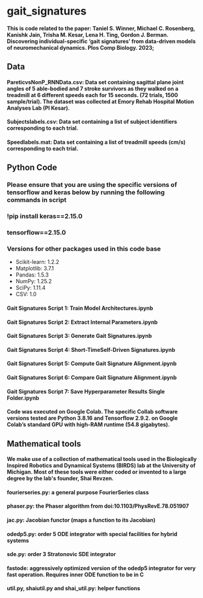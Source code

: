 # gait_signatures

#### This is code related to the paper: Taniel S. Winner, Michael C. Rosenberg, Kanishk Jain, Trisha M. Kesar, Lena H. Ting, Gordon J. Berman. Discovering individual-specific ‘gait signatures’ from data-driven models of neuromechanical dynamics. Plos Comp Biology. 2023; 

## Data

#### PareticvsNonP_RNNData.csv: Data set containing sagittal plane joint angles of 5 able-bodied and 7 stroke survivors as they walked on a treadmill at 6 different speeds each for 15 seconds. (72 trials, 1500 sample/trial). The dataset was collected at Emory Rehab Hospital Motion Analyses Lab (PI Kesar). 

#### **Subjectslabels.csv**: Data set containing a list of subject identifiers corresponding to each trial. 

#### **Speedlabels.mat**: Data set containing a list of treadmill speeds (cm/s) corresponding to each trial. 


## Python Code  

### **Please ensure that you are using the specific versions of tensorflow and keras below by running the following commands in script**
### **!pip install keras==2.15.0**
### **tensorflow==2.15.0**

### **Versions for other packages used in this code base**
* Scikit-learn: 1.2.2
* Matplotlib: 3.7.1
* Pandas: 1.5.3
* NumPy: 1.25.2
* SciPy: 1.11.4
* CSV: 1.0


#### **Gait Signatures Script 1: Train Model Architectures.ipynb** 
#### **Gait Signatures Script 2: Extract Internal Parameters.ipynb** 
#### **Gait Signatures Script 3: Generate Gait Signatures.ipynb** 
#### **Gait Signatures Script 4: Short-TimeSelf-Driven Signatures.ipynb** 
#### **Gait Signatures Script 5: Compute Gait Signature Alignment.ipynb** 
#### **Gait Signatures Script 6: Compare Gait Signature Alignment.ipynb** 
#### **Gait Signatures Script 7: Save Hyperparameter Results Single Folder.ipynb** 


#### Code was executed on Google Colab. The specific Collab software versions tested are Python 3.8.16 and Tensorflow 2.9.2. on Google Colab’s standard GPU with high-RAM runtime (54.8 gigabytes). 

## Mathematical tools 

#### We make use of a collection of mathematical tools used in the Biologically Inspired Robotics and Dynamical Systems (BIRDS) lab at the University of Michigan. Most of these tools were either coded or invented to a large degree by the lab's founder, Shai Revzen. 

#### **fourierseries.py**: a general purpose FourierSeries class 
#### **phaser.py**: the Phaser algorithm from doi:10.1103/PhysRevE.78.051907 
#### **jac.py**: Jacobian functor (maps a function to its Jacobian) 
#### **odedp5.py**: order 5 ODE integrator with special facilities for hybrid systems 
#### **sde.py**: order 3 Stratonovic SDE integrator 
#### **fastode**: aggressively optimized version of the odedp5 integrator for very fast operation. Requires inner ODE function to be in C  
#### **util.py**, shaiutil.py and shai_util.py: helper functions 
